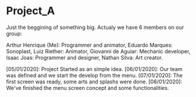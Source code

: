 # Project_A
Just the beggining of something big.
Actualy we have 6 members on our group:

Arthur Henrique (Me): Programmer and animator,
Eduardo Marques: Sonoplast,
Luiz Riether: Animator,
Giovanni de Aguiar: Mechanic developer,
Isaac Joas: Programmer and designer,
Nathan Silva: Art creator.

[05/01/2020]: Project Started as an simple idea.
[06/01/2020]: Our team was defined and we start the develop from the menu.
[07/01/2020]: The first screen was ready, some arts and splashs were done.
[08/01/2020]: We've finished the menu screen concept and some functionalities.
